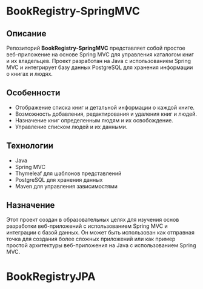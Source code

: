# BookRegistry-SpringMVC

## Описание
Репозиторий **BookRegistry-SpringMVC** представляет собой простое веб-приложение на основе Spring MVC для управления каталогом книг и их владельцев. Проект разработан на Java с использованием Spring MVC и интегрирует базу данных PostgreSQL для хранения информации о книгах и людях.

## Особенности
- Отображение списка книг и детальной информации о каждой книге.
- Возможность добавления, редактирования и удаления книг и людей.
- Назначение книг определенным людям и их освобождение.
- Управление списком людей и их данными.

## Технологии
- Java
- Spring MVC
- Thymeleaf для шаблонов представлений
- PostgreSQL для хранения данных
- Maven для управления зависимостями

## Назначение
Этот проект создан в образовательных целях для изучения основ разработки веб-приложений с использованием Spring MVC и интеграции с базой данных. Он может быть использован как отправная точка для создания более сложных приложений или как пример простой архитектуры веб-приложения на Java с использованием Spring MVC.
# BookRegistryJPA
